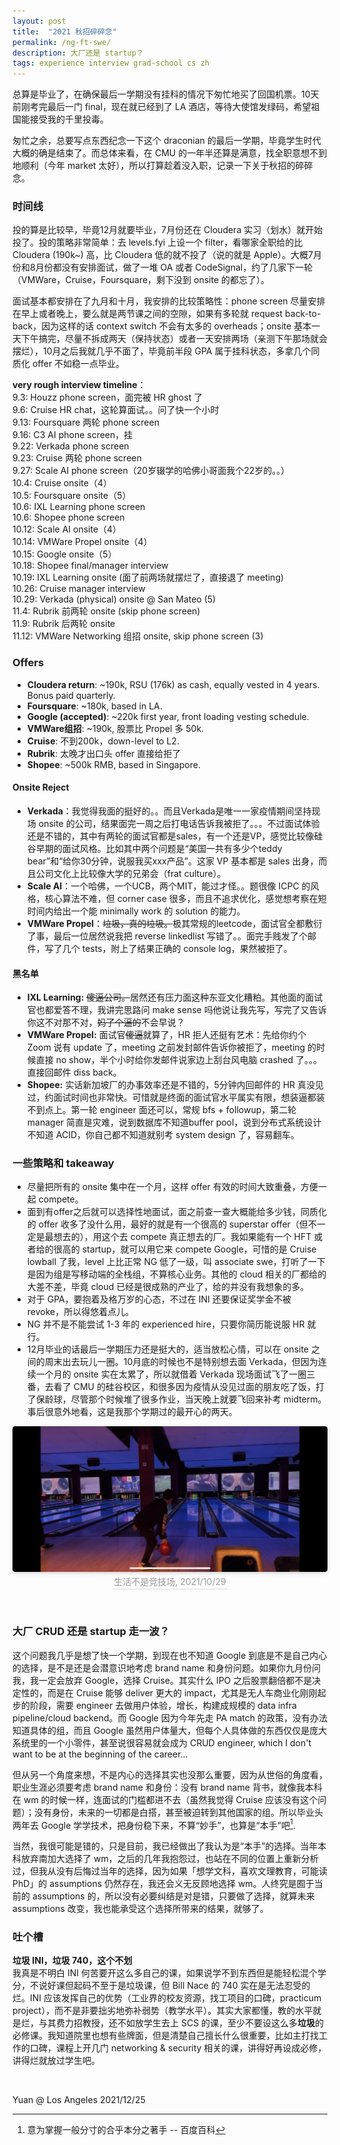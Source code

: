 ```yaml
---
layout: post
title:  "2021 秋招碎碎念"
permalink: /ng-ft-swe/
description: 大厂还是 startup？
tags: experience interview grad-school cs zh
---
```


总算是毕业了，在确保最后一学期没有挂科的情况下匆忙地买了回国机票。10天前刚考完最后一门 final，现在就已经到了 LA 酒店，等待大使馆发绿码，希望祖国能接受我的千里投毒。

匆忙之余，总要写点东西纪念一下这个 draconian 的最后一学期，毕竟学生时代大概的确是结束了。而总体来看，在 CMU 的一年半还算是满意，找全职意想不到地顺利（今年 market 太好），所以打算趁着没入职，记录一下关于秋招的碎碎念。

### 时间线
投的算是比较早，毕竟12月就要毕业，7月份还在 Cloudera 实习（划水）就开始投了。投的策略非常简单：去 levels.fyi 上设一个 filter，看哪家全职给的比 Cloudera (190k~) 高，比 Cloudera 低的就不投了（说的就是 Apple）。大概7月份和8月份都没有安排面试，做了一堆 OA 或者 CodeSignal，约了几家下一轮（VMWare，Cruise，Foursquare，剩下没到 onsite 的都忘了）。

面试基本都安排在了九月和十月，我安排的比较策略性：phone screen 尽量安排在早上或者晚上，要么就是两节课之间的空隙，如果有多轮就 request back-to-back，因为这样的话 context switch 不会有太多的 overheads；onsite 基本一天下午搞完，尽量不拆成两天（保持状态）或者一天安排两场（亲测下午那场就会摆烂），10月之后我就几乎不面了，毕竟前半段 GPA 属于挂科状态，多拿几个同质化 offer 不如稳一点毕业。

**very rough interview timeline**：<br>
9.3: Houzz phone screen，面完被 HR ghost 了<br>
9.6: Cruise HR chat，这轮算面试。。问了快一个小时<br>
9.13: Foursquare 两轮 phone screen<br>
9.16: C3 AI phone screen，挂<br>
9.22: Verkada phone screen<br>
9.23: Cruise 两轮 phone screen<br>
9.27: Scale AI phone screen（20岁辍学的哈佛小哥面我个22岁的。。）<br>
10.4: Cruise onsite（4）<br>
10.5: Foursquare onsite（5）<br>
10.6: IXL Learning phone screen<br>
10.6: Shopee phone screen<br>
10.12: Scale AI onsite（4）<br>
10.14: VMWare Propel onsite（4）<br>
10.15: Google onsite（5）<br>
10.18: Shopee final/manager interview<br>
10.19: IXL Learning onsite (面了前两场就摆烂了，直接退了 meeting)<br>
10.26: Cruise manager interview<br>
10.29: Verkada (physical) onsite @ San Mateo (5)<br>
11.4: Rubrik 前两轮 onsite (skip phone screen)<br>
11.9: Rubrik 后两轮 onsite<br>
11.12: VMWare Networking 组招 onsite, skip phone screen (3)<br>


### Offers
- **Cloudera return**: ~190k, RSU (176k) as cash, equally vested in 4 years. Bonus paid quarterly.
- **Foursquare**: ~180k, based in LA.
- **Google (accepted)**: ~220k first year, front loading vesting schedule.
- **VMWare组招**: ~190k, 股票比 Propel 多 50k.
- **Cruise**: 不到200k，down-level to L2.
- **Rubrik**: 太晚才出口头 offer 直接给拒了
- **Shopee**: ~500k RMB, based in Singapore.

#### Onsite Reject
- **Verkada**：我觉得我面的挺好的。。而且Verkada是唯一一家疫情期间坚持现场 onsite 的公司，结果面完一周之后打电话告诉我被拒了。。。不过面试体验还是不错的，其中有两轮的面试官都是sales，有一个还是VP，感觉比较像硅谷早期的面试风格。比如其中两个问题是“美国一共有多少个teddy bear”和“给你30分钟，说服我买xxx产品”。这家 VP 基本都是 sales 出身，而且公司文化上比较像大学的兄弟会（frat culture）。
- **Scale AI**：一个哈佛，一个UCB，两个MIT，能过才怪。。题很像 ICPC 的风格，核心算法不难，但 corner case 很多，而且不追求优化，感觉想考察在短时间内给出一个能 minimally work 的 solution 的能力。
- **VMWare Propel**：~~垃圾，真的垃圾。~~极其常规的leetcode，面试官全都敷衍了事，最后一位居然说我把 reverse linkedlist 写错了。。面完手贱发了个邮件，写了几个 tests，附上了结果正确的 console log，果然被拒了。

#### 黑名单
- **IXL Learning:** ~~傻逼公司。~~居然还有压力面这种东亚文化糟粕。其他面的面试官也都爱答不理，我讲完思路问 make sense 吗他说让我先写，写完了又告诉你这不对那不对，~~妈了个逼的~~不会早说？<br>
- **VMWare Propel:** 面试官~~傻逼~~就算了，HR 拒人还挺有艺术：先给你约个 Zoom 说有 update 了，meeting 之前发封邮件告诉你被拒了，meeting 的时候直接 no show，半个小时给你发邮件说家边上刮台风电脑 crashed 了。。。直接回邮件 diss back。<br>
- **Shopee:** 实话新加坡厂的办事效率还是不错的，5分钟内回邮件的 HR 真没见过，约面试时间也非常快。可惜就是终面的面试官水平属实有限，想装逼都装不到点上。第一轮 engineer 面还可以，常规 bfs + followup，第二轮 manager 简直是灾难，说到数据库不知道buffer pool，说到分布式系统设计不知道 ACID，你自己都不知道就别考 system design 了，容易翻车。<br>

### 一些策略和 takeaway
- 尽量把所有的 onsite 集中在一个月，这样 offer 有效的时间大致重叠，方便一起 compete。
- 面到有offer之后就可以选择性地面试，面之前查一查大概能给多少钱，同质化的 offer 收多了没什么用，最好的就是有一个很高的 superstar offer（但不一定是最想去的），用这个去 compete 真正想去的厂。我如果能有一个 HFT 或者给的很高的 startup，就可以用它来 compete Google，可惜的是 Cruise lowball 了我，level 上比正常 NG 低了一级，叫 associate swe，打听了一下是因为组是写移动端的全栈组，不算核心业务。其他的 cloud 相关的厂都给的大差不差，毕竟 cloud 已经是很成熟的产业了，给的并没有我想象的多。
- 对于 GPA，要抱着及格万岁的心态，不过在 INI 还要保证奖学金不被 revoke，所以得悠着点儿。
- NG 并不是不能尝试 1-3 年的 experienced hire，只要你简历能说服 HR 就行。
- 12月毕业的话最后一学期压力还是挺大的，适当放松心情，可以在 onsite 之间的周末出去玩儿一圈。10月底的时候也不是特别想去面 Verkada，但因为连续一个月的 onsite 实在太累了，所以就借着 Verkada 现场面试飞了一圈三番，去看了 CMU 的硅谷校区，和很多因为疫情从没见过面的朋友吃了饭，打了保龄球，尽管那个时候堆了很多作业，当天晚上就要飞回来补考 midterm。事后很意外地看，这是我那个学期过的最开心的两天。

<center>
    <img style="border-radius: 0.3125em;
    box-shadow: 0 2px 4px 0 rgba(34,36,38,.12),0 2px 10px 0 rgba(34,36,38,.08);" 
    src="/assets/bowling.JPG">
    <br>
    <div style="color:orange; border-bottom: 1px solid #d9d9d9;
    display: inline-block;
    color: #999;
    padding: 2px;">生活不是竞技场, 2021/10/29</div>
</center>

&nbsp;
### 大厂 CRUD 还是 startup 走一波？
这个问题我几乎是想了快一个学期，到现在也不知道 Google 到底是不是自己内心的选择，是不是还是会潜意识地考虑 brand name 和身份问题。如果你九月份问我，我一定会放弃 Google，选择 Cruise。其实什么 IPO 之后股票翻倍都不是决定性的，而是在 Cruise 能够 deliver 更大的 impact，尤其是无人车商业化刚刚起步的阶段，需要 engineer 去做用户体验，增长，构建成规模的 data infra pipeline/cloud backend。而 Google 因为今年先走 PA match 的政策，没有办法知道具体的组，而且 Google 虽然用户体量大，但每个人具体做的东西仅仅是庞大系统里的一个小零件，甚至说很容易就会成为 CRUD engineer, which I don't want to be at the beginning of the career...

但从另一个角度来想，不是内心的选择其实也没那么重要，因为从世俗的角度看，职业生涯必须要考虑 brand name 和身份：没有 brand name 背书，就像我本科在 wm 的时候一样，连面试的门槛都进不去（虽然我觉得 Cruise 应该没有这个问题）；没有身份，未来的一切都是白搭，甚至被迫转到其他国家的组。所以毕业头两年去 Google 学学技术，把身份稳下来，不算“妙手”，也算是“本手”吧[^1].

当然，我很可能是错的，只是目前，我已经做出了我认为是“本手”的选择。当年本科放弃南加大选择了 wm，之后的几年我抱怨过，也站在不同的位置上重新分析过，但我从没有后悔过当年的选择，因为如果「想学文科，喜欢文理教育，可能读 PhD」的 assumptions 仍然存在，我还会义无反顾地选择 wm。人终究是囿于当前的 assumptions 的，所以没有必要纠结是对是错，只要做了选择，就算未来 assumptions 改变，我也能承受这个选择所带来的结果，就够了。

### 吐个槽
**垃圾 INI，垃圾 740，这个不划**<br>
我真是不明白 INI 何苦要开这么多自己的课，如果说学不到东西但是能轻松混个学分，不说好课但起码不至于是垃圾课，但 Bill Nace 的 740 实在是无法忍受的烂。INI 应该发挥自己的优势（工业界的校友资源，找工项目的口碑，practicum project），而不是非要拙劣地弥补弱势（教学水平）。其实大家都懂，教的水平就是烂，与其费力招教授，还不如放学生去上 SCS 的课，至少不要设这么多**垃圾**的必修课。我知道院里也想有些牌面，但是清楚自己擅长什么很重要，比如主打找工作的口碑，课程上开几门 networking & security 相关的课，讲得好再设成必修，讲得烂就放过学生吧。

&nbsp;

Yuan @ Los Angeles 
2021/12/25

[^1]: 意为掌握一般分寸的合乎本分之著手 -- 百度百科
